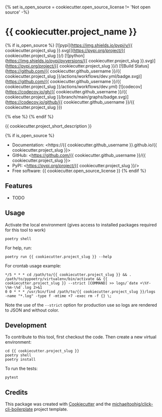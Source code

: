 {% set is_open_source = cookiecutter.open_source_license != 'Not open source' -%}
# {{ cookiecutter.project_name }}

{% if is_open_source %}
[![pypi](https://img.shields.io/pypi/v/{{ cookiecutter.project_slug }}.svg)](https://pypi.org/project/{{ cookiecutter.project_slug }}/)
[![python](https://img.shields.io/pypi/pyversions/{{ cookiecutter.project_slug }}.svg)](https://pypi.org/project/{{ cookiecutter.project_slug }}/)
[![Build Status](https://github.com/{{ cookiecutter.github_username }}/{{ cookiecutter.project_slug }}/actions/workflows/dev.yml/badge.svg)](https://github.com/{{ cookiecutter.github_username }}/{{ cookiecutter.project_slug }}/actions/workflows/dev.yml)
[![codecov](https://codecov.io/gh/{{ cookiecutter.github_username }}/{{ cookiecutter.project_slug }}/branch/main/graphs/badge.svg)](https://codecov.io/github/{{ cookiecutter.github_username }}/{{ cookiecutter.project_slug }})

{% else %}
{% endif %}

{{ cookiecutter.project_short_description }}

{% if is_open_source %}
* Documentation: <https://{{ cookiecutter.github_username }}.github.io/{{ cookiecutter.project_slug }}>
* GitHub: <https://github.com/{{ cookiecutter.github_username }}/{{ cookiecutter.project_slug }}>
* PyPI: <https://pypi.org/project/{{ cookiecutter.project_slug }}/>
* Free software: {{ cookiecutter.open_source_license }}
{% endif %}

## Features

* TODO

## Usage

Activate the local environment (gives access to installed packages required for this tool to work)

    poetry shell

For help, run:

    poetry run {{ cookiecutter.project_slug }} --help

For crontab usage example:

    */5 * * * cd /path/to/{{ cookiecutter.project_slug }} && . /path/to/pypoetry/virtualenv/bin/activate && {{ cookiecutter.project_slug }} --strict [COMMAND] >> logs/`date +\%Y-\%m-\%d`.log 2>&1
    0 0 * * * /usr/bin/find /path/to/{{ cookiecutter.project_slug }}/logs -name "*.log" -type f -mtime +7 -exec rm -f {} \;

Note the use of the `--strict` option for production use so logs are rendered to JSON and without color.

## Development

To contribute to this tool, first checkout the code. Then create a new virtual environment:

    cd {{ cookiecutter.project_slug }}
    poetry shell
    poetry install

To run the tests:

    pytest

## Credits

This package was created with [Cookiecutter](https://github.com/audreyr/cookiecutter) and the [michaeltoohig/click-cli-boilerplate](https://github.com/michaeltoohig/click-cli-boilerplate) project template.
